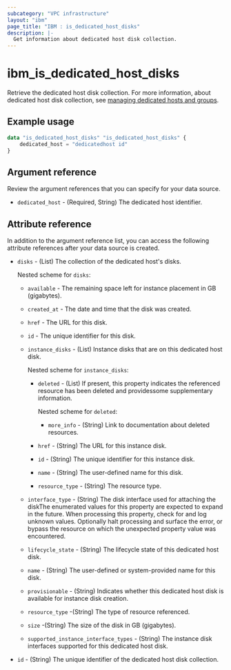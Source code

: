 ```yaml
---
subcategory: "VPC infrastructure"
layout: "ibm"
page_title: "IBM : is_dedicated_host_disks"
description: |-
  Get information about dedicated host disk collection.
---
```


# ibm_is_dedicated_host_disks
Retrieve the dedicated host disk collection. For more information, about dedicated host disk collection, see [managing dedicated hosts and groups](https://cloud.ibm.com/docs/vpc?topic=vpc-manage-dedicated-hosts-groups).

## Example usage

```terraform
data "is_dedicated_host_disks" "is_dedicated_host_disks" {
	dedicated_host = "dedicatedhost id"
}
```

## Argument reference
Review the argument references that you can specify for your data source. 

- `dedicated_host` - (Required, String) The dedicated host identifier.

## Attribute reference
In addition to the argument reference list, you can access the following attribute references after your data source is created. 

- `disks` - (List) The collection of the dedicated host's disks. 

  Nested scheme for `disks`:
  - `available` - The remaining space left for instance placement in GB (gigabytes).
  - `created_at` - The date and time that the disk was created.
  - `href` - The URL for this disk.
  - `id` - The unique identifier for this disk.
  - `instance_disks` - (List) Instance disks that are on this dedicated host disk. 

    Nested scheme for `instance_disks`:
    - `deleted` - (List) If present, this property indicates the referenced resource has been deleted and providessome supplementary information. 

      Nested scheme for `deleted`:
      - `more_info` - (String) Link to documentation about deleted resources.
    - `href` - (String) The URL for this instance disk.
    - `id` - (String) The unique identifier for this instance disk.
    - `name` - (String) The user-defined name for this disk.
    - `resource_type` - (String) The resource type.
  - `interface_type` - (String) The disk interface used for attaching the diskThe enumerated values for this property are expected to expand in the future. When processing this property, check for and log unknown values. Optionally halt processing and surface the error, or bypass the resource on which the unexpected property value was encountered.
  - `lifecycle_state` - (String) The lifecycle state of this dedicated host disk.
  - `name` - (String) The user-defined or system-provided name for this disk.
  - `provisionable` - (String) Indicates whether this dedicated host disk is available for instance disk creation.
  - `resource_type` -(String) The type of resource referenced.
  - `size` -(String)  The size of the disk in GB (gigabytes).
  - `supported_instance_interface_types` - (String) The instance disk interfaces supported for this dedicated host disk.
- `id` - (String) The unique identifier of the dedicated host disk collection.
